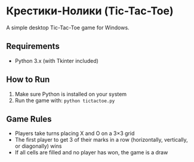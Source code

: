 # Крестики-Нолики (Tic-Tac-Toe)

A simple desktop Tic-Tac-Toe game for Windows.

## Requirements
- Python 3.x (with Tkinter included)

## How to Run
1. Make sure Python is installed on your system
2. Run the game with: `python tictactoe.py`

## Game Rules
- Players take turns placing X and O on a 3×3 grid
- The first player to get 3 of their marks in a row (horizontally, vertically, or diagonally) wins
- If all cells are filled and no player has won, the game is a draw 